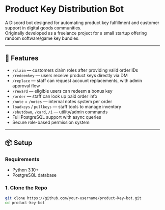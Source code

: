 # Product Key Distribution Bot

A Discord bot designed for automating product key fulfillment and customer support in digital goods communities.  
Originally developed as a freelance project for a small startup offering random software/game key bundles.

---

## 🚀 Features

- `/claim` — customers claim roles after providing valid order IDs  
- `/redeemkey` — users receive product keys directly via DM  
- `/replace` — staff can request account replacements, with admin approval flow  
- `/reward` — eligible users can redeem a bonus key  
- `/order` — staff can look up paid order info  
- `/note` + `/notes` — internal notes system per order  
- `loadkeys` / `pullkeys` — staff tools to manage inventory  
- `/shutdown`, `/card`, `/i` — utility/admin commands  
- Full PostgreSQL support with async queries  
- Secure role-based permission system

---

## 📦 Setup

### Requirements

- Python 3.10+
- PostgreSQL database

### 1. Clone the Repo

```bash
git clone https://github.com/your-username/product-key-bot.git
cd product-key-bot
